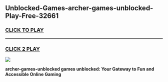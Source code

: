 
## Unblocked-Games-archer-games-unblocked-Play-Free-32661
<h3>
<a href="https://premium76.site?title=archer-games-unblocked&ref=21A">CLICK TO PLAY</a></h3>
<hr>

<h3>
<a href="https://premium76.site?title=archer-games-unblocked&ref=21A">CLICK 2 PLAY</a>
  
</h3>

<a href="https://premium76.site?title=archer-games-unblocked&ref=21A"><img src="https://clearcache.store/games.png"></a>


**archer-games-unblocked games unblocked: Your Gateway to Fun and Accessible Online Gaming**
